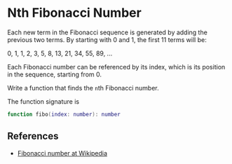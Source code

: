 # Nth Fibonacci Number

Each new term in the Fibonacci sequence is generated by adding the previous
two terms. By starting with 0 and 1, the first 11 terms will be:

0, 1, 1, 2, 3, 5, 8, 13, 21, 34, 55, 89, ...

Each Fibonacci number can be referenced by its index, which is its position
in the sequence, starting from 0.

Write a function that finds the `n`th Fibonacci number.

The function signature is

```lua
function fibo(index: number): number
```

## References

- [Fibonacci number at Wikipedia](https://en.wikipedia.org/wiki/Fibonacci_number)
